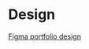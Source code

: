 # Design

[Figma portfolio design](https://www.figma.com/proto/aevZpf6di6CxE1EvnKX90o/Portfolio-website?node-id=0%3A1&scaling=min-zoom)

